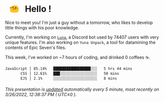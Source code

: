 <h1>   <img src="./spoink.gif" style="vertical-align:middle;" width="30px">   Hello ! </h1>

Nice to meet you! I'm just a guy without a tomorrow, who likes to develop little things with his poor knowledge.

Currently, I'm working on <a href='https://github.com/Asgarrrr/Luna'>`Luna`</a>, a Discord bot used by 74407 users with very unique features. I'm also working on `Yuna Unpack`, a tool for datamining the contents of Epic Seven's files.

This week, I've worked on ~7 hours of coding, and drinked 0 coffees ☕.

```
JavaScript │ 85.14%   █████████████████░░░   5 hrs 44 mins
       CSS │ 12.61%   ███░░░░░░░░░░░░░░░░░   50 mins
       EJS │ 2.1%     ░░░░░░░░░░░░░░░░░░░░   8 mins
```

###### This presentation is [updated](https://github.com/Asgarrrr) automatically every 5 minute, most recently on 3/26/2022, 12:38:37 PM ( UTC±0 ).
